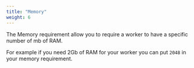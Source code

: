 ```yaml
---
title: "Memory"
weight: 6
---
```


The Memory requirement allow you to require a worker to have a specific number of mb of RAM.

For example if you need 2Gb of RAM for your worker you can put `2048` in your memory requirement.
